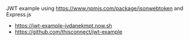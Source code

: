 JWT example using https://www.npmjs.com/package/jsonwebtoken
and Express.js

- https://jwt-example-ivdanekmpt.now.sh
- https://github.com/thisconnect/jwt-example
